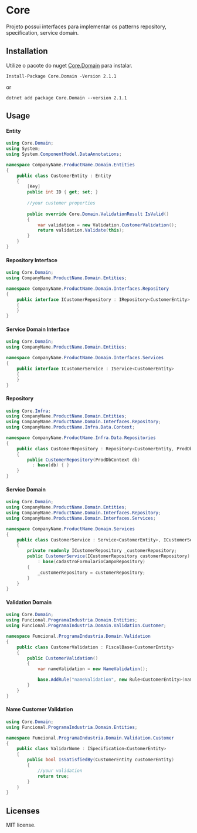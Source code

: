 # Core

Projeto possui interfaces para implementar os patterns repository, specification, service domain.

## Installation

Utilize o pacote do nuget [Core.Domain](https://www.nuget.org/packages/Core.Domain) para instalar.

```nuget
Install-Package Core.Domain -Version 2.1.1
```
or
```nuget
dotnet add package Core.Domain --version 2.1.1
```

## Usage

#### Entity
```c#
using Core.Domain;
using System;
using System.ComponentModel.DataAnnotations;

namespace CompanyName.ProductName.Domain.Entities
{
    public class CustomerEntity : Entity
    {
        [Key]
        public int ID { get; set; }
        
        //your customer properties
        
        public override Core.Domain.ValidationResult IsValid()
        {
            var validation = new Validation.CustomerValidation();
            return validation.Validate(this);
        }
    }
}
```

#### Repository Interface
```c#
using Core.Domain;
using CompanyName.ProductName.Domain.Entities;

namespace CompanyName.ProductName.Domain.Interfaces.Repository
{
    public interface ICustomerRepository : IRepository<CustomerEntity>
    {
    }
}
```

#### Service Domain Interface
```c#
using Core.Domain;
using CompanyName.ProductName.Domain.Entities;

namespace CompanyName.ProductName.Domain.Interfaces.Services
{
    public interface ICustomerService : IService<CustomerEntity>
    {
    }
}
```

#### Repository
```c#
using Core.Infra;
using CompanyName.ProductName.Domain.Entities;
using CompanyName.ProductName.Domain.Interfaces.Repository;
using CompanyName.ProductName.Infra.Data.Context;

namespace CompanyName.ProductName.Infra.Data.Repositories
{
    public class CustomerRepository : Repository<CustomerEntity, ProdDbContext>, ICustomerRepository
    {
        public CustomerRepository(ProdDbContext db) 
          : base(db) { }
    }
}
```

#### Service Domain
```c#
using Core.Domain;
using CompanyName.ProductName.Domain.Entities;
using CompanyName.ProductName.Domain.Interfaces.Repository;
using CompanyName.ProductName.Domain.Interfaces.Services;

namespace CompanyName.ProductName.Domain.Services
{
    public class CustomerService : Service<CustomerEntity>, ICustomerService
    {
        private readonly ICustomerRepository _customerRepository;
        public CustomerService(ICustomerRepository customerRepository)
            : base(cadastroFormularioCampoRepository)
        {
            _customerRepository = customerRepository;
        }
    }
}
```

#### Validation Domain
```c#
using Core.Domain;
using Funcional.ProgramaIndustria.Domain.Entities;
using Funcional.ProgramaIndustria.Domain.Validation.Customer;

namespace Funcional.ProgramaIndustria.Domain.Validation
{
    public class CustomerValidation : FiscalBase<CustomerEntity>
    {
        public CustomerValidation()
        {
            var nameValidation = new NameValidation();

            base.AddRule("nameValidation", new Rule<CustomerEntity>(nameValidation, "Invalid customer name"));
        }
    }
}
```

#### Name Customer Validation
```c#
using Core.Domain;
using Funcional.ProgramaIndustria.Domain.Entities;

namespace Funcional.ProgramaIndustria.Domain.Validation.Customer
{
    public class ValidarNome : ISpecification<CustomerEntity>
    {
        public bool IsSatisfiedBy(CustomerEntity customerEntity)
        {
            //your validation
            return true;
        }
    }
}
```


## Licenses

MIT license.
